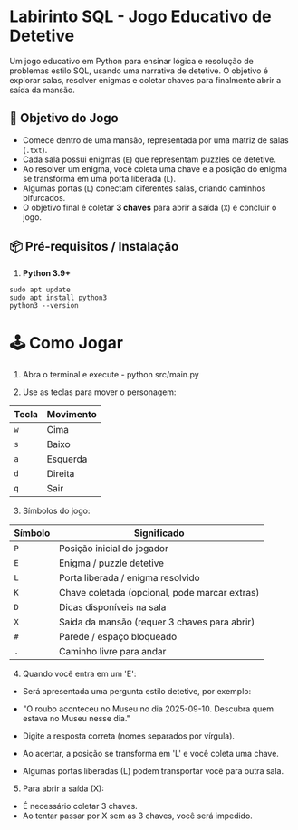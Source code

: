 # Labirinto SQL - Jogo Educativo de Detetive

Um jogo educativo em Python para ensinar lógica e resolução de problemas estilo SQL, usando uma narrativa de detetive. O objetivo é explorar salas, resolver enigmas e coletar chaves para finalmente abrir a saída da mansão.



## 🎯 Objetivo do Jogo

- Comece dentro de uma mansão, representada por uma matriz de salas (`.txt`).  
- Cada sala possui enigmas (`E`) que representam puzzles de detetive.  
- Ao resolver um enigma, você coleta uma chave e a posição do enigma se transforma em uma porta liberada (`L`).  
- Algumas portas (`L`) conectam diferentes salas, criando caminhos bifurcados.  
- O objetivo final é coletar **3 chaves** para abrir a saída (`X`) e concluir o jogo.
  

## 📦 Pré-requisitos / Instalação

1. **Python 3.9+**
```
sudo apt update
sudo apt install python3
python3 --version
```  

# 🕹 Como Jogar
1. Abra o terminal e execute - python src/main.py

2. Use as teclas para mover o personagem:

| Tecla | Movimento |
| ----- | --------- |
| `w`   | Cima      |
| `s`   | Baixo     |
| `a`   | Esquerda  |
| `d`   | Direita   |
| `q`   | Sair      |

3. Símbolos do jogo:

| Símbolo | Significado                                      |
| ------- | ------------------------------------------------ |
| `P`     | Posição inicial do jogador                       |
| `E`     | Enigma / puzzle detetive                         |
| `L`     | Porta liberada / enigma resolvido                |
| `K`     | Chave coletada (opcional, pode marcar extras)    |
| `D`     | Dicas disponíveis na sala                        |
| `X`     | Saída da mansão (requer 3 chaves para abrir)     |
| `#`     | Parede / espaço bloqueado                        |
| `.`     | Caminho livre para andar                         |


4. Quando você entra em um 'E':

- Será apresentada uma pergunta estilo detetive, por exemplo:

- "O roubo aconteceu no Museu no dia 2025-09-10. Descubra quem estava no Museu nesse dia."

- Digite a resposta correta (nomes separados por vírgula).

- Ao acertar, a posição se transforma em 'L' e você coleta uma chave.

- Algumas portas liberadas (L) podem transportar você para outra sala.

5. Para abrir a saída (X):
- É necessário coletar 3 chaves.
- Ao tentar passar por X sem as 3 chaves, você será impedido.
